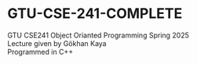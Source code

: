 # GTU-CSE-241-COMPLETE
GTU CSE241 Object Orianted Programming Spring 2025 <br>
Lecture given by Gökhan Kaya <br>
Programmed in C++
